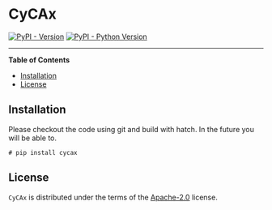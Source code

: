 # CyCAx

[![PyPI - Version](https://img.shields.io/pypi/v/cycax.svg)](https://pypi.org/project/cycax)
[![PyPI - Python Version](https://img.shields.io/pypi/pyversions/cycax.svg)](https://pypi.org/project/cycax)

-----

**Table of Contents**

- [Installation](#installation)
- [License](#license)

## Installation

Please checkout the code using git and build with hatch.
In the future you will be able to.
```console
# pip install cycax
```

## License

`CyCAx` is distributed under the terms of the [Apache-2.0](https://spdx.org/licenses/Apache-2.0.html) license.
